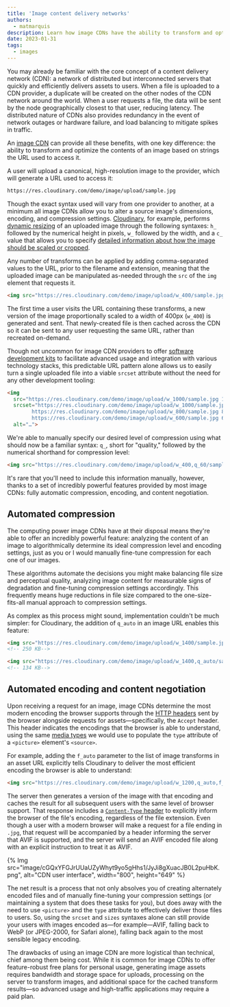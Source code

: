 ```yaml
---
title: 'Image content delivery networks'
authors:
  - matmarquis
description: Learn how image CDNs have the ability to transform and optimize the contents of an image.
date: 2023-01-31
tags:
  - images
---
```


You may already be familiar with the core concept of a content delivery network (CDN): a network of distributed but interconnected
servers that quickly and efficiently delivers assets to users. When a file is uploaded to a CDN provider, a duplicate will be created
on the other nodes of the CDN network around the world. When a user requests a file, the data will be sent by the node geographically
closest to that user, reducing latency. The distributed nature of CDNs also provides redundancy in the event of network outages or
hardware failure, and load balancing to mitigate spikes in traffic.

An [image CDN](/image-cdns/) can provide all these benefits, with one key difference: the ability to transform and
optimize the contents of an image based on strings the URL used to access it.

A user will upload a canonical, high-resolution image to the provider, which will generate a URL used to access it:

```html
https://res.cloudinary.com/demo/image/upload/sample.jpg
```

Though the exact syntax used will vary from one provider to another, at a minimum all image CDNs allow you to alter a source
image's dimensions, encoding, and compression settings. [Cloudinary](https://cloudinary.com/), for example,
performs [dynamic resizing](https://cloudinary.com/documentation/resizing_and_cropping#setting_the_resize_dimensions) of an
uploaded image through the following syntaxes: `h_` followed by the numerical height in pixels, `w_` followed by the width,
and a `c_` value that allows you to specify [detailed information about how the image should be scaled or cropped](https://cloudinary.com/documentation/resizing_and_cropping#crop).

Any number of transforms can be applied by adding comma-separated values to the URL, prior to the filename and extension,
meaning that the uploaded image can be manipulated as-needed through the `src` of the `img` element that requests it.

```html
<img src="https://res.cloudinary.com/demo/image/upload/w_400/sample.jpg" alt="…">
```

The first time a user visits the URL containing these transforms, a new version of the image proportionally scaled to a
width of 400px (`w_400`) is generated and sent. That newly-created file is then cached across the CDN so it can be sent
to any user requesting the same URL, rather than recreated on-demand.

Though not uncommon for image CDN providers to offer [software development kits](https://cloudinary.com/documentation/cloudinary_sdks)
to facilitate advanced usage and integration with various technology stacks, this predictable URL pattern alone allows us to easily
turn a single uploaded file into a viable `srcset` attribute without the need for any other development tooling:

```html
<img
  src="https://res.cloudinary.com/demo/image/upload/w_1000/sample.jpg 1000w"
  srcset="https://res.cloudinary.com/demo/image/upload/w_1000/sample.jpg 1000w,
      	https://res.cloudinary.com/demo/image/upload/w_800/sample.jpg 800w,
      	https://res.cloudinary.com/demo/image/upload/w_600/sample.jpg 600w"
  alt="…">
```

We're able to manually specify our desired level of compression using what should now be a familiar syntax: `q_`, short
for "quality," followed by the numerical shorthand for compression level:

```html
<img src="https://res.cloudinary.com/demo/image/upload/w_400,q_60/sample.jpg"  alt="…">
```

It's rare that you'll need to include this information manually, however, thanks to a set of incredibly powerful features
provided by most image CDNs: fully automatic compression, encoding, and content negotiation.


## Automated compression

The computing power image CDNs have at their disposal means they're able to offer an incredibly powerful feature: analyzing
the content of an image to algorithmically determine its ideal compression level and encoding settings, just as you or I would
manually fine-tune compression for each one of our images.

These algorithms automate the decisions you might make balancing file size and perceptual quality, analyzing image content for
measurable signs of degradation and fine-tuning compression settings accordingly. This frequently means huge reductions in file
size compared to the one-size-fits-all manual approach to compression settings.

As complex as this process might sound, implementation couldn't be much simpler: for Cloudinary, the addition of `q_auto` in an
image URL enables this feature:

```html
<img src="https://res.cloudinary.com/demo/image/upload/w_1400/sample.jpg" alt="…">
<!-- 250 KB-->

<img src="https://res.cloudinary.com/demo/image/upload/w_1400,q_auto/sample.jpg" alt="…">
<!-- 134 KB-->
```

## Automated encoding and content negotiation

Upon receiving a request for an image, image CDNs determine the most modern encoding the browser supports through the
[HTTP headers](https://developer.mozilla.org/docs/Web/HTTP/Headers) sent by the browser alongside requests for assets—specifically,
the `Accept` header. This header indicates the encodings that the browser is able to understand, using the same
[media types](https://developer.mozilla.org/docs/Web/HTTP/Basics_of_HTTP/MIME_types) we would use to populate the `type`
attribute of a `<picture>` element's `<source>`.

For example, adding the `f_auto` parameter to the list of image transforms in an asset URL explicitly tells Cloudinary to
deliver the most efficient encoding the browser is able to understand:

```html
<img src="https://res.cloudinary.com/demo/image/upload/w_1200,q_auto,f_auto/sample.jpg" alt="…">
```

The server then generates a version of the image with that encoding and caches the result for all subsequent users with the same
level of browser support.  That response includes a [`Content-Type` header](https://developer.mozilla.org/docs/Web/HTTP/Headers/Content-Type)
to explicitly inform the browser of the file's encoding, regardless of the file extension. Even though a user with a modern browser will make a
request for a file ending in `.jpg`, that request will be accompanied by a header informing the server that AVIF is supported, and the server
will send an AVIF encoded file along with an explicit instruction to treat it as AVIF.

{% Img src="image/cGQxYFGJrUUaUZyWhyt9yo5gHhs1/JyJi8gXuacJB0L2puHbK.png", alt="CDN user interface", width="800", height="649" %}

The net result is a process that not only absolves you of creating alternately encoded files and of manually fine-tuning your compression settings
(or maintaining a system that does these tasks for you), but does away with the need to use `<picture>` and the `type` attribute to effectively
deliver those files to users. So, using the `srcset` and `sizes` syntaxes alone can still provide your users with images encoded as—for example—AVIF,
falling back to WebP (or JPEG-2000, for Safari alone), falling back again to the most sensible legacy encoding.

The drawbacks of using an image CDN are more logistical than technical, chief among them being cost. While it is common for image CDNs to
offer feature-robust free plans for personal usage, generating image assets requires bandwidth and storage space for uploads, processing on
the server to transform images, and additional space for the cached transform results—so advanced usage and high-traffic applications may require a paid plan.

